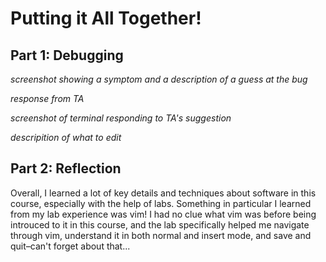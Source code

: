 # Putting it All Together!
## Part 1: Debugging
*screenshot showing a symptom and a description of a guess at the bug*

*response from TA*

*screenshot of terminal responding to TA's suggestion*

*descripition of what to edit*

## Part 2: Reflection
Overall, I learned a lot of key details and techniques about software in this course, especially with the help of labs. Something in particular I learned from my lab experience was vim! I had no clue what vim was before being introuced to it in this course, and the lab specifically helped me navigate through vim, understand it in both normal and insert mode, and save and quit–can't forget about that...
